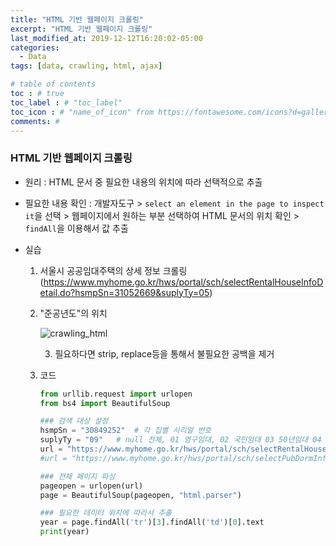 ```yaml
---
title: "HTML 기반 웹페이지 크롤링"
excerpt: "HTML 기반 웹페이지 크롤링"
last_modified_at: 2019-12-12T16:20:02-05:00
categories:
  - Data
tags: [data, crawling, html, ajax]

# table of contents
toc : # true
toc_label : # "toc_label"
toc_icon : # "name_of_icon" from https://fontawesome.com/icons?d=gallery&s=solid&m=free
comments: # 
---
```


### HTML 기반 웹페이지 크롤링

- 원리 : HTML 문서 중 필요한 내용의 위치에 따라 선택적으로 추출

- 필요한 내용 확인 : 개발자도구 > `select an element in the page to inspect it`을 선택 > 웹페이지에서 원하는 부분 선택하여 HTML 문서의 위치 확인 > `findAll`을 이용해서 값 추출

- 실습

  1. 서울시 공공임대주택의 상세 정보 크롤링 (https://www.myhome.go.kr/hws/portal/sch/selectRentalHouseInfoDetail.do?hsmpSn=31052669&suplyTy=05)

  2. "준공년도"의 위치

     ![crawling_html](C:\Users\Jaesik\Desktop\깃헙\crawling_html.JPG)

     3. 필요하다면 strip, replace등을 통해서 불필요한 공백을 제거

  3. 코드

     ````python
     from urllib.request import urlopen
     from bs4 import BeautifulSoup
     
     ### 검색 대상 설정
     hsmpSn = "30849252"  # 각 집별 시리얼 번호
     suplyTy = "09"   # null 전체, 01 영구임대, 02 국민임대 03 50년임대 04 20년임대 05 10년임대 06 5년임대 07 장기전세 09 행복주택 10 공공기숙사
     url = "https://www.myhome.go.kr/hws/portal/sch/selectRentalHouseInfoDetail.do?hsmpSn=" + str(hsmpSn) + "&suplyTy=" + str(suplyTy)
     #url = "https://www.myhome.go.kr/hws/portal/sch/selectPubDormInfoDetail.do?hsmpSn=" + str(hsmpSn) + "&suplyTy=" + str(suplyTy) # suplyTy="10"인 공공기숙사의 경우
     
     ### 전체 페이지 파싱
     pageopen = urlopen(url)
     page = BeautifulSoup(pageopen, "html.parser")
     
     ### 필요한 데이터 위치에 따라서 추출
     year = page.findAll('tr')[3].findAll('td')[0].text 
     print(year)
     ````

     
